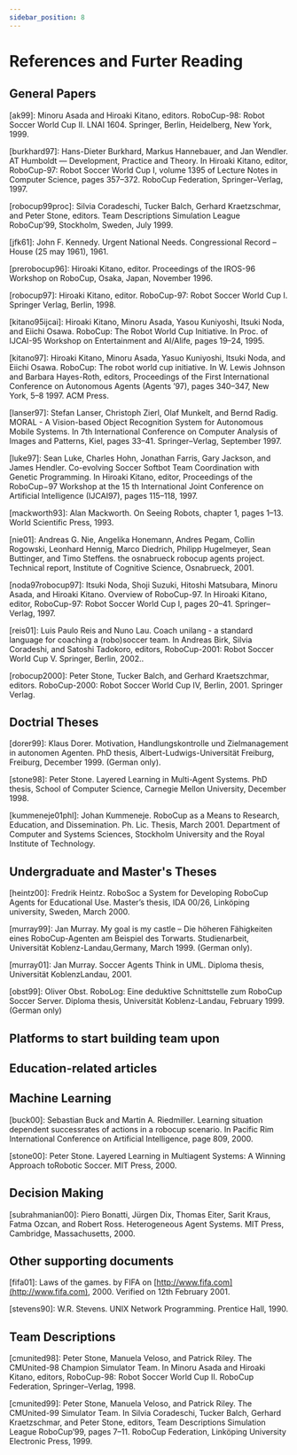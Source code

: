 ```yaml
---
sidebar_position: 8
---
```

# References and Furter Reading

## General Papers

[ak99]: Minoru Asada and Hiroaki Kitano, editors. RoboCup-98: Robot Soccer World Cup II. LNAI 1604. Springer, Berlin, Heidelberg, New York, 1999.

[burkhard97]: Hans-Dieter Burkhard, Markus Hannebauer, and Jan Wendler. AT Humboldt — Development, Practice and Theory. In Hiroaki Kitano, editor, RoboCup-97: Robot Soccer World Cup I, volume 1395 of Lecture Notes in Computer Science, pages 357–372. RoboCup Federation, Springer–Verlag, 1997.

[robocup99proc]: Silvia Coradeschi, Tucker Balch, Gerhard Kraetzschmar, and Peter Stone, editors. Team Descriptions Simulation League RoboCup’99, Stockholm, Sweden, July 1999.

[jfk61]: John F. Kennedy. Urgent National Needs. Congressional Record – House (25 may 1961), 1961.

[prerobocup96]: Hiroaki Kitano, editor. Proceedings of the IROS-96 Workshop on RoboCup, Osaka, Japan, November 1996.

[robocup97]: Hiroaki Kitano, editor. RoboCup-97: Robot Soccer World Cup I. Springer Verlag, Berlin, 1998.

[kitano95ijcai]: Hiroaki Kitano, Minoru Asada, Yasou Kuniyoshi, Itsuki Noda, and Eiichi Osawa. RoboCup: The Robot World Cup Initiative. In Proc. of IJCAI-95 Workshop on Entertainment and AI/Alife, pages 19–24, 1995.

[kitano97]: Hiroaki Kitano, Minoru Asada, Yasuo Kuniyoshi, Itsuki Noda, and Eiichi Osawa. RoboCup: The robot world cup initiative. In W. Lewis Johnson and Barbara Hayes-Roth, editors, Proceedings of the First International Conference on Autonomous Agents (Agents ’97), pages 340–347, New York, 5–8 1997. ACM Press.

[lanser97]: Stefan Lanser, Christoph Zierl, Olaf Munkelt, and Bernd Radig. MORAL - A Vision-based Object Recognition System for Autonomous Mobile Systems. In 7th International Conference on Computer Analysis of Images and Patterns, Kiel, pages 33–41. Springer–Verlag, September 1997.

[luke97]: Sean Luke, Charles Hohn, Jonathan Farris, Gary Jackson, and James Hendler. Co-evolving Soccer Softbot Team Coordination with Genetic Programming. In Hiroaki Kitano, editor, Proceedings of the RoboCup−97 Workshop at the 15 th International Joint Conference on Artificial Intelligence (IJCAI97), pages 115–118, 1997.

[mackworth93]: Alan Mackworth. On Seeing Robots, chapter 1, pages 1–13. World Scientific Press, 1993.

[nie01]: Andreas G. Nie, Angelika Honemann, Andres Pegam, Collin Rogowski, Leonhard Hennig, Marco Diedrich, Philipp Hugelmeyer, Sean Buttinger, and Timo Steffens. the osnabrueck robocup agents project. Technical report, Institute of Cognitive Science, Osnabrueck, 2001.

[noda97robocup97]: Itsuki Noda, Shoji Suzuki, Hitoshi Matsubara, Minoru Asada, and Hiroaki Kitano. Overview of RoboCup-97. In Hiroaki Kitano, editor, RoboCup-97: Robot Soccer World Cup I, pages 20–41. Springer–Verlag, 1997.

[reis01]: Luis Paulo Reis and Nuno Lau. Coach unilang - a standard language for coaching a (robo)soccer team. In Andreas Birk, Silvia Coradeshi, and Satoshi Tadokoro, editors, RoboCup-2001: Robot Soccer World Cup V. Springer, Berlin, 2002..

[robocup2000]: Peter Stone, Tucker Balch, and Gerhard Kraetszchmar, editors. RoboCup-2000: Robot Soccer World Cup IV, Berlin, 2001. Springer Verlag.

## Doctrial Theses

[dorer99]: Klaus Dorer. Motivation, Handlungskontrolle und Zielmanagement in autonomen Agenten. PhD thesis, Albert-Ludwigs-Universität Freiburg, Freiburg, December 1999. (German only).

[stone98]: Peter Stone. Layered Learning in Multi-Agent Systems. PhD thesis, School of Computer Science, Carnegie Mellon University, December 1998.

[kummeneje01phl]: Johan Kummeneje. RoboCup as a Means to Research, Education, and Dissemination. Ph. Lic. Thesis, March 2001. Department of Computer and Systems Sciences, Stockholm University and the Royal Institute of Technology.

## Undergraduate and Master's Theses

[heintz00]: Fredrik Heintz. RoboSoc a System for Developing RoboCup Agents for Educational Use. Master’s thesis, IDA 00/26, Linköping university, Sweden, March 2000.

[murray99]: Jan Murray. My goal is my castle – Die höheren Fähigkeiten eines RoboCup-Agenten am Beispiel des Torwarts. Studienarbeit, Universität Koblenz-Landau,Germany, March 1999. (German only).

[murray01]: Jan Murray. Soccer Agents Think in UML. Diploma thesis, Universität KoblenzLandau, 2001.

[obst99]: Oliver Obst. RoboLog: Eine deduktive Schnittstelle zum RoboCup Soccer Server. Diploma thesis, Universität Koblenz-Landau, February 1999. (German only)

## Platforms to start building team upon

## Education-related articles

## Machine Learning

[buck00]: Sebastian Buck and Martin A. Riedmiller. Learning situation dependent successrates of actions in a robocup scenario. In Pacific Rim International Conference on Artificial Intelligence, page 809, 2000.

[stone00]: Peter Stone. Layered Learning in Multiagent Systems: A Winning Approach toRobotic Soccer. MIT Press, 2000.

## Decision Making

[subrahmanian00]: Piero Bonatti, Jürgen Dix, Thomas Eiter, Sarit Kraus, Fatma Ozcan, and Robert Ross. Heterogeneous Agent Systems. MIT Press, Cambridge, Massachusetts, 2000.

## Other supporting documents

[fifa01]: Laws of the games. by FIFA on [http://www.fifa.com](http://www.fifa.com), 2000. Verified on 12th February 2001.

[stevens90]: W.R. Stevens. UNIX Network Programming. Prentice Hall, 1990.

## Team Descriptions

[cmunited98]: Peter Stone, Manuela Veloso, and Patrick Riley. The CMUnited-98 Champion Simulator Team. In Minoru Asada and Hiroaki Kitano, editors, RoboCup-98: Robot Soccer World Cup II. RoboCup Federation, Springer–Verlag, 1998.

[cmunited99]: Peter Stone, Manuela Veloso, and Patrick Riley. The CMUnited-99 Simulator Team. In Silvia Coradeschi, Tucker Balch, Gerhard Kraetzschmar, and Peter Stone, editors, Team Descriptions Simulation League RoboCup’99, pages 7–11. RoboCup Federation, Linköping University Electronic Press, 1999.

